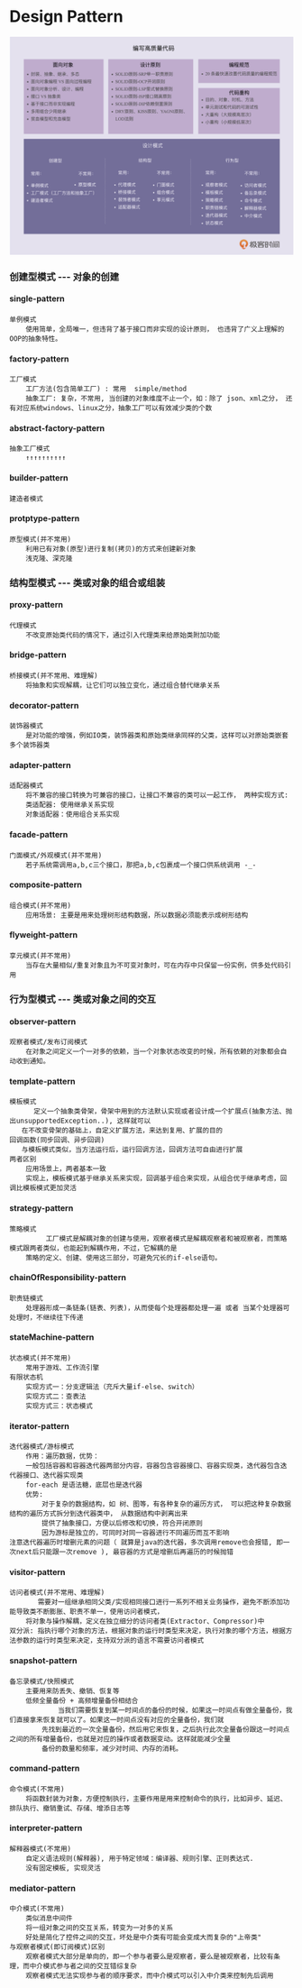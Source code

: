 # Design Pattern

![desc](./zMerge.png)

### 创建型模式 --- 对象的创建

#### single-pattern
    单例模式
        使用简单，全局唯一，但违背了基于接口而非实现的设计原则， 也违背了广义上理解的OOP的抽象特性。
    
#### factory-pattern
    工厂模式
        工厂方法(包含简单工厂) : 常用  simple/method
        抽象工厂: 复杂，不常用, 当创建的对象维度不止一个，如：除了 json、xml之分， 还有对应系统windows、linux之分，抽象工厂可以有效减少类的个数

#### abstract-factory-pattern
    抽象工厂模式
        ↑↑↑↑↑↑↑↑↑↑
        
#### builder-pattern
    建造者模式

#### protptype-pattern 
    原型模式(并不常用)
        利用已有对象(原型)进行复制(拷贝)的方式来创建新对象
        浅克隆、深克隆

###  结构型模式  --- 类或对象的组合或组装

#### proxy-pattern
    代理模式
        不改变原始类代码的情况下，通过引入代理类来给原始类附加功能

#### bridge-pattern
    桥接模式(并不常用、难理解)
        将抽象和实现解耦，让它们可以独立变化，通过组合替代继承关系

#### decorator-pattern
    装饰器模式
        是对功能的增强，例如IO类，装饰器类和原始类继承同样的父类，这样可以对原始类嵌套多个装饰器类
    
#### adapter-pattern
    适配器模式
        将不兼容的接口转换为可兼容的接口，让接口不兼容的类可以一起工作， 两种实现方式:
        类适配器: 使用继承关系实现
        对象适配器：使用组合关系实现

#### facade-pattern
    门面模式/外观模式(并不常用)
        若子系统需调用a,b,c三个接口，那把a,b,c包裹成一个接口供系统调用 -_-

#### composite-pattern 
    组合模式(并不常用)
        应用场景: 主要是用来处理树形结构数据，所以数据必须能表示成树形结构

#### flyweight-pattern
    享元模式(并不常用)
        当存在大量相似/重复对象且为不可变对象时，可在内存中只保留一份实例，供多处代码引用

###  行为型模式 --- 类或对象之间的交互

#### observer-pattern
    观察者模式/发布订阅模式
        在对象之间定义一个一对多的依赖，当一个对象状态改变的时候，所有依赖的对象都会自动收到通知。
        
#### template-pattern
    模板模式
          定义一个抽象类骨架，骨架中用到的方法默认实现或者设计成一个扩展点(抽象方法、抛出unsupportedException..), 这样就可以
       在不改变骨架的基础上，自定义扩展方法，来达到复用、扩展的目的
    回调函数(同步回调、异步回调)
       与模板模式类似，当方法运行后，运行回调方法，回调方法可自由进行扩展
    两者区别
        应用场景上，两者基本一致
        实现上，模板模式基于继承关系来实现，回调基于组合来实现，从组合优于继承考虑，回调比模板模式更加灵活
          
#### strategy-pattern
    策略模式
             工厂模式是解耦对象的创建与使用，观察者模式是解耦观察者和被观察者，而策略模式跟两者类似，也能起到解耦作用，不过，它解耦的是
        策略的定义、创建、使用这三部分，可避免冗长的if-else语句。
        
#### chainOfResponsibility-pattern
    职责链模式
        处理器形成一条链条(链表、列表)，从而使每个处理器都处理一遍 或者 当某个处理器可处理时，不继续往下传递

#### stateMachine-pattern
    状态模式(并不常用)
        常用于游戏、工作流引擎
    有限状态机
        实现方式一：分支逻辑法（充斥大量if-else、switch）
        实现方式二：查表法
        实现方式三：状态模式
    
#### iterator-pattern
    迭代器模式/游标模式
        作用：遍历数据，优势：
        一般包括容器和容器迭代器两部分内容，容器包含容器接口、容器实现类，迭代器包含迭代器接口、迭代器实现类
        for-each 是语法糖，底层也是迭代器
        优势: 
            对于复杂的数据结构，如 树、图等，有各种复杂的遍历方式， 可以把这种复杂数据结构的遍历方式拆分到迭代器类中， 从数据结构中剥离出来
            提供了抽象接口，方便以后修改和切换，符合开闭原则
            因为游标是独立的，可同时对同一容器进行不同遍历而互不影响
    注意迭代器遍历时增删元素的问题（ 就算是java的迭代器，多次调用remove也会报错, 即一次next后只能跟一次remove ), 最容器的方式是增删后再遍历的时候抛错

#### visitor-pattern
    访问者模式(并不常用、难理解)
           需要对一组继承相同父类/实现相同接口进行一系列不相关业务操作，避免不断添加功能导致类不断膨胀、职责不单一，使用访问者模式，
        将对象与操作解耦，定义在独立细分的访问者类(Extractor、Compressor)中
    双分派: 指执行哪个对象的方法，根据对象的运行时类型来决定，执行对象的哪个方法，根据方法参数的运行时类型来决定，支持双分派的语言不需要访问者模式

#### snapshot-pattern
    备忘录模式/快照模式
        主要用来防丢失、撤销、恢复等
        低频全量备份 + 高频增量备份相结合
                当我们需要恢复到某一时间点的备份的时候，如果这一时间点有做全量备份，我们直接拿来恢复就可以了。如果这一时间点没有对应的全量备份，我们就
            先找到最近的一次全量备份，然后用它来恢复，之后执行此次全量备份跟这一时间点之间的所有增量备份，也就是对应的操作或者数据变动。这样就能减少全量
            备份的数量和频率，减少对时间、内存的消耗。

#### command-pattern
    命令模式(不常用)
        将函数封装为对象，方便控制执行，主要作用是用来控制命令的执行，比如异步、延迟、排队执行、撤销重试、存储、增添日志等
        
#### interpreter-pattern
    解释器模式(不常用)
        自定义语法规则(解释器), 用于特定领域：编译器、规则引擎、正则表达式.    
        没有固定模板, 实现灵活
        
#### mediator-pattern
    中介模式(不常用)
        类似消息中间件
        将一组对象之间的交互关系，转变为一对多的关系
        好处是简化了控件之间的交互，坏处是中介类有可能会变成大而复杂的"上帝类"
    与观察者模式(即订阅模式)区别
        观察者模式大部分是单向的，即一个参与者要么是观察者，要么是被观察者，比较有条理，而中介模式参与者之间的交互错综复杂 
        观察者模式无法实现参与者的顺序要求，而中介模式可以引入中介类来控制先后调用
